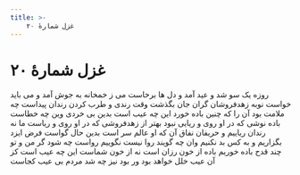```yaml
---
title: >-
    غزل شمارهٔ ۲۰
---
```

# غزل شمارهٔ ۲۰

روزه یک سو شد و عید آمد و دل ها برخاست
می ز خمخانه به جوش آمد و می باید خواست
نوبه زهدفروشان گران جان بگذشت
وقت رندی و طرب کردن رندان پیداست
چه ملامت بود آن را که چنین باده خورد
این چه عیب است بدین بی خردی وین چه خطاست
باده نوشی که در او روی و ریایی نبود
بهتر از زهدفروشی که در او روی و ریاست
ما نه رندان ریاییم و حریفان نفاق
آن که او عالم سر است بدین حال گواست
فرض ایزد بگزاریم و به کس بد نکنیم
وان چه گویند روا نیست نگوییم رواست
چه شود گر من و تو چند قدح باده خوریم
باده از خون رزان است نه از خون شماست
این چه عیب است کز آن عیب خلل خواهد بود
ور بود نیز چه شد مردم بی عیب کجاست
